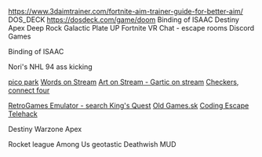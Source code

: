 https://www.3daimtrainer.com/fortnite-aim-trainer-guide-for-better-aim/
DOS_DECK https://dosdeck.com/game/doom
Binding of ISAAC
Destiny
Apex
Deep Rock Galactic
Plate UP
Fortnite
VR Chat - escape rooms
Discord Games

Binding of ISAAC


Nori's NHL 94 ass kicking

[pico park](https://picoparkgame.com/en/)
[Words on Stream](https://wos.gg/en/)
[Art on Stream - Gartic on stream](https://gos.gg/en/)
[Checkers, connect four](https://papergames.io/en/connect)

[RetroGames Emulator - search King's Quest](https://www.retrogames.cz/)
[Old Games.sk](https://www.oldgames.sk/)
[Coding Escape](https://escape.codingame.com)
[Telehack](https://telehack.com/)

Destiny
Warzone
Apex

Rocket league
Among Us 
geotastic
Deathwish MUD